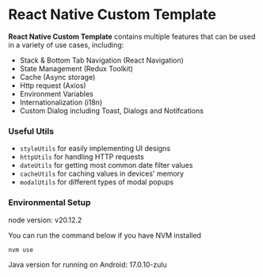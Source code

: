 # React Native Custom Template

**React Native Custom Template** contains multiple features that can be used in a variety of use cases, including:

- Stack & Bottom Tab Navigation (React Navigation)
- State Management (Redux Toolkit)
- Cache (Async storage)
- Http request (Axios)
- Environment Variables
- Internationalization (i18n)
- Custom Dialog including Toast, Dialogs and Notifcations

### Useful Utils

- `styleUtils` for easily implementing UI designs
- `httpUtils` for handling HTTP requests
- `dateUtils` for getting most common date filter values
- `cacheUtils` for caching values in devices' memory
- `modalUtils` for different types of modal popups

### Environmental Setup

node version: v20.12.2

You can run the command below if you have NVM installed

```bash
nvm use
```

Java version for running on Android: 17.0.10-zulu
